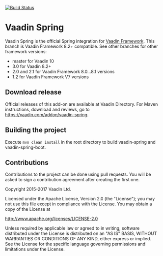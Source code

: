 [![Build Status](https://travis-ci.org/vaadin/spring.svg?branch=master)](https://travis-ci.org/vaadin/spring)

Vaadin Spring
======================

Vaadin Spring is the official Spring integration for [Vaadin Framework](https://github.com/vaadin/framework).
This branch is Vaadin Framework 8.2+ compatible. See other branches for other framework versions:
* master for Vaadin 10
* 3.0 for Vaadin 8.2+
* 2.0 and 2.1 for Vaadin Framework 8.0...8.1 versions 
* 1.2 for Vaadin Framework V7 versions 

Download release
----

Official releases of this add-on are available at Vaadin Directory. For Maven instructions, download and reviews, go to https://vaadin.com/addon/vaadin-spring.

Building the project
----
Execute `mvn clean install` in the root directory to build vaadin-spring and vaadin-spring-boot.

Contributions
----
Contributions to the project can be done using pull requests.
You will be asked to sign a contribution agreement after creating the first one.


Copyright 2015-2017 Vaadin Ltd.

Licensed under the Apache License, Version 2.0 (the "License"); you may not
use this file except in compliance with the License. You may obtain a copy of
the License at

http://www.apache.org/licenses/LICENSE-2.0

Unless required by applicable law or agreed to in writing, software
distributed under the License is distributed on an "AS IS" BASIS, WITHOUT
WARRANTIES OR CONDITIONS OF ANY KIND, either express or implied. See the
License for the specific language governing permissions and limitations under
the License.
